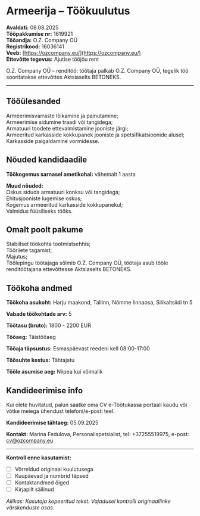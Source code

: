 # Armeerija – Töökuulutus

**Avaldati:** 08.08.2025  
**Tööpakkumise nr:** 1619921  
**Tööandja:** O.Z. Company OÜ  
**Registrikood:** 16036141  
**Veeb:** [https://ozcompany.eu/](https://ozcompany.eu/)  
**Ettevõtte tegevus:** Ajutise tööjõu rent

O.Z. Company OÜ – renditöö: töötaja palkab O.Z. Company OÜ, tegelik töö sooritatakse ettevõttes Aktsiaselts BETONEKS.

---

## Tööülesanded

Armeerimisvarraste lõikamine ja painutamine;  
Armeerimise sidumine traadi või tangidega;  
Armatuuri toodete ettevalmistamine jooniste järgi;  
Armeeritud karkasside kokkupanek jooniste ja spetsifikatsioonide alusel;  
Karkasside paigaldamine vormidesse.

## Nõuded kandidaadile

**Töökogemus sarnasel ametikohal:** vähemalt 1 aasta

**Muud nõuded:**  
Oskus siduda armatuuri konksu või tangidega;  
Ehitusjooniste lugemise oskus;  
Kogemus armeeritud karkasside kokkupanekul;  
Valmidus füüsiliseks tööks.

## Omalt poolt pakume

Stabiilset töökohta tootmistsehhis;  
Tööriiete tagamist;  
Majutus;  
Töölepingu töötajaga sõlmib O.Z. Company OÜ, töötaja asub tööle renditöötajana ettevõttesse Aktsiaselts BETONEKS.

## Töökoha andmed

**Töökoha asukoht:** Harju maakond, Tallinn, Nõmme linnaosa, Silikaltsiidi tn 5

**Vabade töökohtade arv:** 5

**Töötasu (bruto):** 1800 - 2200 EUR

**Tööaeg:** Täistööaeg

**Tööaja täpsustus:** Esmaspäevast reedeni kell 08:00-17:00

**Töösuhte kestus:** Tähtajatu

**Tööle asumise aeg:** Niipea kui võimalik

## Kandideerimise info

Kui olete huvitatud, palun saatke oma CV e-Töötukassa portaali kaudu või võtke meiega ühendust telefoni/e-posti teel.

**Kandideerimise tähtaeg:** 05.09.2025

**Kontakt:** Marina Fedulova, Personalispetsialist, tel: +37255519975, e-post: [cv@ozcompany.eu](mailto:cv@ozcompany.eu)

---

**Kontroll enne kasutamist:**  

- [ ] Võrreldud originaal kuulutusega  
- [ ] Kuupäevad ja numbrid täpsed  
- [ ] Kontaktandmed õiged  
- [ ] Kirjapilt säilinud

_Allikas: Kasutaja kopeeritud tekst. Vajadusel kontrolli originaallinke värskenduste osas._
